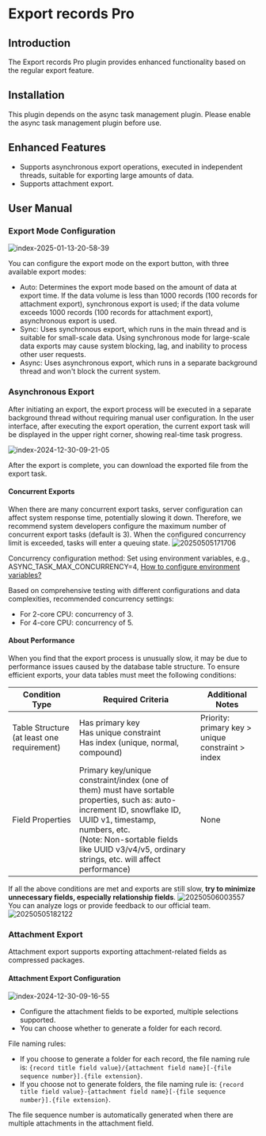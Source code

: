 # Export records Pro

<PluginInfo commercial="true" name="action-export-pro"></PluginInfo>

## Introduction

The Export records Pro plugin provides enhanced functionality based on the regular export feature.

## Installation

This plugin depends on the async task management plugin. Please enable the async task management plugin before use.

## Enhanced Features

- Supports asynchronous export operations, executed in independent threads, suitable for exporting large amounts of data.
- Supports attachment export.

## User Manual

### Export Mode Configuration

![index-2025-01-13-20-58-39](https://static-docs.nocobase.com/index-2025-01-13-20-58-39.png)

You can configure the export mode on the export button, with three available export modes:

- Auto: Determines the export mode based on the amount of data at export time. If the data volume is less than 1000 records (100 records for attachment export), synchronous export is used; if the data volume exceeds 1000 records (100 records for attachment export), asynchronous export is used.
- Sync: Uses synchronous export, which runs in the main thread and is suitable for small-scale data. Using synchronous mode for large-scale data exports may cause system blocking, lag, and inability to process other user requests.
- Async: Uses asynchronous export, which runs in a separate background thread and won't block the current system.

### Asynchronous Export

After initiating an export, the export process will be executed in a separate background thread without requiring manual user configuration. In the user interface, after executing the export operation, the current export task will be displayed in the upper right corner, showing real-time task progress.

![index-2024-12-30-09-21-05](https://static-docs.nocobase.com/index-2024-12-30-09-21-05.png)

After the export is complete, you can download the exported file from the export task.

#### Concurrent Exports
When there are many concurrent export tasks, server configuration can affect system response time, potentially slowing it down. Therefore, we recommend system developers configure the maximum number of concurrent export tasks (default is 3). When the configured concurrency limit is exceeded, tasks will enter a queuing state.
![20250505171706](https://nocobase-docs.oss-cn-beijing.aliyuncs.com/20250505171706.png)

Concurrency configuration method: Set using environment variables, e.g., ASYNC_TASK_MAX_CONCURRENCY=4, [How to configure environment variables?](../../welcome/getting-started/env)

Based on comprehensive testing with different configurations and data complexities, recommended concurrency settings:
- For 2-core CPU: concurrency of 3.
- For 4-core CPU: concurrency of 5.

#### About Performance 
When you find that the export process is unusually slow, it may be due to performance issues caused by the database table structure. To ensure efficient exports, your data tables must meet the following conditions:

| Condition Type | Required Criteria | Additional Notes |
|----------------|-------------------|------------------|
| Table Structure (at least one requirement) | Has primary key<br>Has unique constraint<br>Has index (unique, normal, compound) | Priority: primary key > unique constraint > index |
| Field Properties | Primary key/unique constraint/index (one of them) must have sortable properties, such as: auto-increment ID, snowflake ID, UUID v1, timestamp, numbers, etc.<br>(Note: Non-sortable fields like UUID v3/v4/v5, ordinary strings, etc. will affect performance) | None |

If all the above conditions are met and exports are still slow, **try to minimize unnecessary fields, especially relationship fields**.
![20250506003557](https://nocobase-docs.oss-cn-beijing.aliyuncs.com/20250506003557.png)
You can analyze logs or provide feedback to our official team.
![20250505182122](https://nocobase-docs.oss-cn-beijing.aliyuncs.com/20250505182122.png)

### Attachment Export

Attachment export supports exporting attachment-related fields as compressed packages.

#### Attachment Export Configuration

![index-2024-12-30-09-16-55](https://static-docs.nocobase.com/index-2024-12-30-09-16-55.png)

- Configure the attachment fields to be exported, multiple selections supported.
- You can choose whether to generate a folder for each record.

File naming rules:

- If you choose to generate a folder for each record, the file naming rule is: `{record title field value}/{attachment field name}[-{file sequence number}].{file extension}`.
- If you choose not to generate folders, the file naming rule is: `{record title field value}-{attachment field name}[-{file sequence number}].{file extension}`.

The file sequence number is automatically generated when there are multiple attachments in the attachment field.

